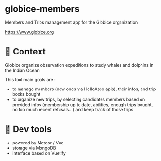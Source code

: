 # globice-members
Members and Trips management app for the Globice organization

https://www.globice.org

# 🐬 Context
Globice organize observation expeditions to study whales and dolphins in the Indian Ocean.

This tool main goals are :
- to manage members (new ones via HelloAsso apis), their infos, and trip books bought
- to organize new trips, by selecting candidates members based on provided infos
(membership up to date, abilities, enough trips bought, no too much recent refusals...)
and keep track of those trips

# 🐳 Dev tools
- powered by Meteor / Vue
- storage via MongoDB
- interface based on Vuetify
